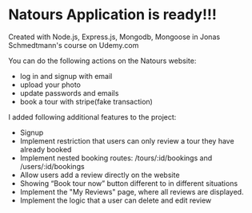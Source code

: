 # Natours Application is ready!!!

Created with Node.js, Express.js, Mongodb, Mongoose in Jonas Schmedtmann's course on Udemy.com

You can do the following actions on the Natours website:

- log in and signup with email
- upload your photo
- update passwords and emails
- book a tour with stripe(fake transaction)

I added following additional features to the project:

- Signup
- Implement restriction that users can only review a tour they have already booked
- Implement nested booking routes: /tours/:id/bookings and /users/:id/bookings
- Allow users add a review directly on the website
- Showing “Book tour now” button different to in different situations
- Implement the "My Reviews" page, where all reviews are displayed.
- Implement the logic that a user can delete and edit review
